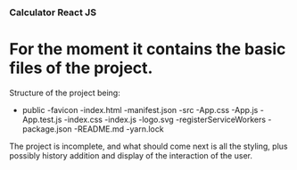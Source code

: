 ### Calculator React JS 

# For the moment it contains the basic files of the project. 
Structure of the project being: 
  - public
    -favicon
    -index.html
    -manifest.json
  -src 
    -App.css
    -App.js
    -App.test.js
    -index.css
    -index.js
    -logo.svg
    -registerServiceWorkers
  -package.json
  -README.md
  -yarn.lock

The project is incomplete, and what should come next is  all the styling, plus possibly history addition and display of the interaction of the user. 


